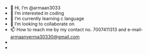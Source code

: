 - 👋 Hi, I’m @armaan3033
- 👀 I’m interested in coding
- 🌱 I’m currently learning c language
- 💞️ I’m looking to collaborate on 
- 📫 How to reach me by my contact no. 7007411313 and e-mail- armaanverma30330@gmail.com
- 
- 

<!---
armaan3033/armaan3033 is a ✨ special ✨ repository because its `README.md` (this file) appears on your GitHub profile.
You can click the Preview link to take a look at your changes.
--->
